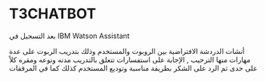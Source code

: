 # T3CHATBOT
بعد التسجيل في IBM Watson Assistant


أنشات  الدردشة الافتراضية بين الروبوت والمستخدم وذلك بتدريب الربوت على عدة مهارات منها الترحيب , الإجابة على استفسارات تتعلق بالتدريب مدته ونوعه ومقره كلاً على حدى 
ثم الرد على الشكر بطريقة مناسبة وتوديع المستخدم كذلك 
كما في المرفقات 
